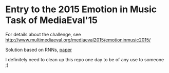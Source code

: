 # Entry to the 2015 Emotion in Music Task of MediaEval'15

For details about the challenge, see http://www.multimediaeval.org/mediaeval2015/emotioninmusic2015/

Solution based on RNNs, [paper](https://www.irit.fr/~Thomas.Pellegrini/pdf/Pellegrini_ME15.pdf)

I definitely need to clean up this repo one day to be of any use to someone ;)

